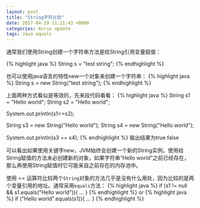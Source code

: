 ```yaml
---
layout: post
title: "String字符比较" 
date: 2017-04-29 11:21:43 +0800
categories: Acrux update
tags: Java equals 
---
```


<p> 通常我们使用String创建一个字符串方法是给String引用变量赋值：</p>
{% highlight java %}
   String s = "test string";
{% endhighlight %}

也可以使用java语言的特性new一个对象来创建一个字符串：
{% highlight java %}
    String s = new String("test string");
{% endhighlight %}

上面两种方式看似是等效的，先来段代码看看：
{% highlight java %}
String s1 = "Hello world";
String s2 = "Hello world";

System.out.println(s1==s2);

String s3 = new String("Hello world");
String s4 = new String("Hello world");

System.out.println(s3 == s4);
{% endhighlight %}
输出结果为true false

可以看出如果使用关键字new，JVM始终会创建一个新的String实例。使用给String赋值的方法未必创建新的对象，如果字符串“Hello world”之前已经存在，那么再使用String赋值时它可能来自之前存在的内存池中。

  使用 == 运算符比较两个<code>String</code>对象的方法几乎是没有什么用处，因为比较的是两个变量引用的地址。通常采用<code>equals</code>方法：
  {% highlight java %}
    if (s1 != null && s1.equals("Hello world")){
      ...
      }
{% endhighlight %}
or
{% highlight java %}
if ("Hello world".equals(s1)){ ... }
{% endhighlight %}
